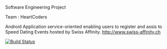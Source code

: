 Software Engineering Project

Team : HeartCoders

Android Application service-oriented enabling users to register and assis to Speed Dating Events hosted by Swiss Affinity.
http://www.swiss-affinity.ch


[![Build Status](https://jenkins.epfl.ch/buildStatus/icon?job=2015-team-heart-coders)](https://jenkins.epfl.ch/job/2015-team-heart-coders)

